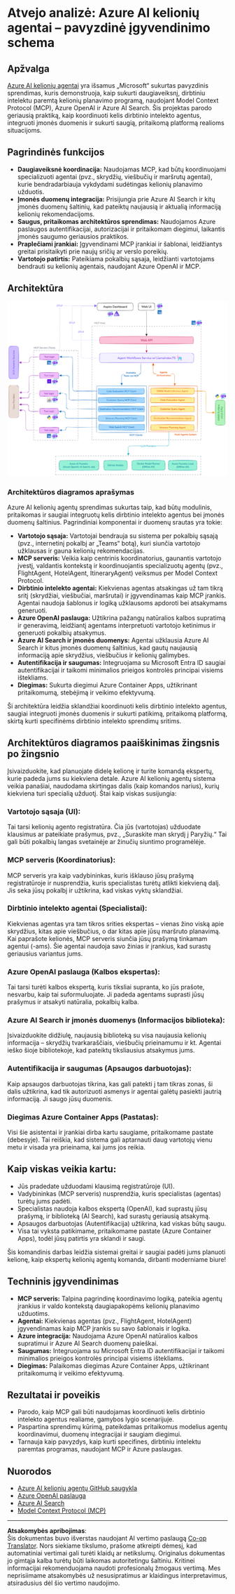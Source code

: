 <!--
CO_OP_TRANSLATOR_METADATA:
{
  "original_hash": "4d3415b9d2bf58bc69be07f945a69e07",
  "translation_date": "2025-08-26T16:06:11+00:00",
  "source_file": "09-CaseStudy/travelagentsample.md",
  "language_code": "lt"
}
-->
# Atvejo analizė: Azure AI kelionių agentai – pavyzdinė įgyvendinimo schema

## Apžvalga

[Azure AI kelionių agentai](https://github.com/Azure-Samples/azure-ai-travel-agents) yra išsamus „Microsoft“ sukurtas pavyzdinis sprendimas, kuris demonstruoja, kaip sukurti daugiaveiksnį, dirbtiniu intelektu paremtą kelionių planavimo programą, naudojant Model Context Protocol (MCP), Azure OpenAI ir Azure AI Search. Šis projektas parodo geriausią praktiką, kaip koordinuoti kelis dirbtinio intelekto agentus, integruoti įmonės duomenis ir sukurti saugią, pritaikomą platformą realioms situacijoms.

## Pagrindinės funkcijos
- **Daugiaveiksnė koordinacija:** Naudojamas MCP, kad būtų koordinuojami specializuoti agentai (pvz., skrydžių, viešbučių ir maršrutų agentai), kurie bendradarbiauja vykdydami sudėtingas kelionių planavimo užduotis.
- **Įmonės duomenų integracija:** Prisijungia prie Azure AI Search ir kitų įmonės duomenų šaltinių, kad pateiktų naujausią ir aktualią informaciją kelionių rekomendacijoms.
- **Saugus, pritaikomas architektūros sprendimas:** Naudojamos Azure paslaugos autentifikacijai, autorizacijai ir pritaikomam diegimui, laikantis įmonės saugumo geriausios praktikos.
- **Praplečiami įrankiai:** Įgyvendinami MCP įrankiai ir šablonai, leidžiantys greitai prisitaikyti prie naujų sričių ar verslo poreikių.
- **Vartotojo patirtis:** Pateikiama pokalbių sąsaja, leidžianti vartotojams bendrauti su kelionių agentais, naudojant Azure OpenAI ir MCP.

## Architektūra
![Architektūra](https://raw.githubusercontent.com/Azure-Samples/azure-ai-travel-agents/main/docs/ai-travel-agents-architecture-diagram.png)

### Architektūros diagramos aprašymas

Azure AI kelionių agentų sprendimas sukurtas taip, kad būtų modulinis, pritaikomas ir saugiai integruotų kelis dirbtinio intelekto agentus bei įmonės duomenų šaltinius. Pagrindiniai komponentai ir duomenų srautas yra tokie:

- **Vartotojo sąsaja:** Vartotojai bendrauja su sistema per pokalbių sąsają (pvz., internetinį pokalbį ar „Teams“ botą), kuri siunčia vartotojo užklausas ir gauna kelionių rekomendacijas.
- **MCP serveris:** Veikia kaip centrinis koordinatorius, gaunantis vartotojo įvestį, valdantis kontekstą ir koordinuojantis specializuotų agentų (pvz., FlightAgent, HotelAgent, ItineraryAgent) veiksmus per Model Context Protocol.
- **Dirbtinio intelekto agentai:** Kiekvienas agentas atsakingas už tam tikrą sritį (skrydžiai, viešbučiai, maršrutai) ir įgyvendinamas kaip MCP įrankis. Agentai naudoja šablonus ir logiką užklausoms apdoroti bei atsakymams generuoti.
- **Azure OpenAI paslauga:** Užtikrina pažangų natūralios kalbos supratimą ir generavimą, leidžiantį agentams interpretuoti vartotojo ketinimus ir generuoti pokalbių atsakymus.
- **Azure AI Search ir įmonės duomenys:** Agentai užklausia Azure AI Search ir kitus įmonės duomenų šaltinius, kad gautų naujausią informaciją apie skrydžius, viešbučius ir kelionių galimybes.
- **Autentifikacija ir saugumas:** Integruojama su Microsoft Entra ID saugiai autentifikacijai ir taikomi minimalios prieigos kontrolės principai visiems ištekliams.
- **Diegimas:** Sukurta diegimui Azure Container Apps, užtikrinant pritaikomumą, stebėjimą ir veikimo efektyvumą.

Ši architektūra leidžia sklandžiai koordinuoti kelis dirbtinio intelekto agentus, saugiai integruoti įmonės duomenis ir sukurti patikimą, pritaikomą platformą, skirtą kurti specifinėms dirbtinio intelekto sprendimų sritims.

## Architektūros diagramos paaiškinimas žingsnis po žingsnio
Įsivaizduokite, kad planuojate didelę kelionę ir turite komandą ekspertų, kurie padeda jums su kiekviena detale. Azure AI kelionių agentų sistema veikia panašiai, naudodama skirtingas dalis (kaip komandos narius), kurių kiekviena turi specialią užduotį. Štai kaip viskas susijungia:

### Vartotojo sąsaja (UI):
Tai tarsi kelionių agento registratūra. Čia jūs (vartotojas) užduodate klausimus ar pateikiate prašymus, pvz., „Suraskite man skrydį į Paryžių.“ Tai gali būti pokalbių langas svetainėje ar žinučių siuntimo programėlėje.

### MCP serveris (Koordinatorius):
MCP serveris yra kaip vadybininkas, kuris išklauso jūsų prašymą registratūroje ir nusprendžia, kuris specialistas turėtų atlikti kiekvieną dalį. Jis seka jūsų pokalbį ir užtikrina, kad viskas vyktų sklandžiai.

### Dirbtinio intelekto agentai (Specialistai):
Kiekvienas agentas yra tam tikros srities ekspertas – vienas žino viską apie skrydžius, kitas apie viešbučius, o dar kitas apie jūsų maršruto planavimą. Kai paprašote kelionės, MCP serveris siunčia jūsų prašymą tinkamam agentui (-ams). Šie agentai naudoja savo žinias ir įrankius, kad surastų geriausius variantus jums.

### Azure OpenAI paslauga (Kalbos ekspertas):
Tai tarsi turėti kalbos ekspertą, kuris tiksliai supranta, ko jūs prašote, nesvarbu, kaip tai suformuluojate. Ji padeda agentams suprasti jūsų prašymus ir atsakyti natūralia, pokalbių kalba.

### Azure AI Search ir įmonės duomenys (Informacijos biblioteka):
Įsivaizduokite didžiulę, naujausią biblioteką su visa naujausia kelionių informacija – skrydžių tvarkaraščiais, viešbučių prieinamumu ir kt. Agentai ieško šioje bibliotekoje, kad pateiktų tiksliausius atsakymus jums.

### Autentifikacija ir saugumas (Apsaugos darbuotojas):
Kaip apsaugos darbuotojas tikrina, kas gali patekti į tam tikras zonas, ši dalis užtikrina, kad tik autorizuoti asmenys ir agentai galėtų pasiekti jautrią informaciją. Ji saugo jūsų duomenis.

### Diegimas Azure Container Apps (Pastatas):
Visi šie asistentai ir įrankiai dirba kartu saugiame, pritaikomame pastate (debesyje). Tai reiškia, kad sistema gali aptarnauti daug vartotojų vienu metu ir visada yra prieinama, kai jums jos reikia.

## Kaip viskas veikia kartu:

- Jūs pradedate užduodami klausimą registratūroje (UI).
- Vadybininkas (MCP serveris) nusprendžia, kuris specialistas (agentas) turėtų jums padėti.
- Specialistas naudoja kalbos ekspertą (OpenAI), kad suprastų jūsų prašymą, ir biblioteką (AI Search), kad surastų geriausią atsakymą.
- Apsaugos darbuotojas (Autentifikacija) užtikrina, kad viskas būtų saugu.
- Visa tai vyksta patikimame, pritaikomame pastate (Azure Container Apps), todėl jūsų patirtis yra sklandi ir saugi.

Šis komandinis darbas leidžia sistemai greitai ir saugiai padėti jums planuoti kelionę, kaip ekspertų kelionių agentų komanda, dirbanti moderniame biure!

## Techninis įgyvendinimas
- **MCP serveris:** Talpina pagrindinę koordinavimo logiką, pateikia agentų įrankius ir valdo kontekstą daugiapakopėms kelionių planavimo užduotims.
- **Agentai:** Kiekvienas agentas (pvz., FlightAgent, HotelAgent) įgyvendinamas kaip MCP įrankis su savo šablonais ir logika.
- **Azure integracija:** Naudojama Azure OpenAI natūralios kalbos supratimui ir Azure AI Search duomenų paieškai.
- **Saugumas:** Integruojama su Microsoft Entra ID autentifikacijai ir taikomi minimalios prieigos kontrolės principai visiems ištekliams.
- **Diegimas:** Palaikomas diegimas Azure Container Apps, užtikrinant pritaikomumą ir veikimo efektyvumą.

## Rezultatai ir poveikis
- Parodo, kaip MCP gali būti naudojamas koordinuoti kelis dirbtinio intelekto agentus realiame, gamybos lygio scenarijuje.
- Paspartina sprendimų kūrimą, pateikdamas pritaikomus modelius agentų koordinavimui, duomenų integracijai ir saugiam diegimui.
- Tarnauja kaip pavyzdys, kaip kurti specifines, dirbtiniu intelektu paremtas programas, naudojant MCP ir Azure paslaugas.

## Nuorodos
- [Azure AI kelionių agentų GitHub saugykla](https://github.com/Azure-Samples/azure-ai-travel-agents)
- [Azure OpenAI paslauga](https://azure.microsoft.com/en-us/products/ai-services/openai-service/)
- [Azure AI Search](https://azure.microsoft.com/en-us/products/ai-services/ai-search/)
- [Model Context Protocol (MCP)](https://modelcontextprotocol.io/)

---

**Atsakomybės apribojimas**:  
Šis dokumentas buvo išverstas naudojant AI vertimo paslaugą [Co-op Translator](https://github.com/Azure/co-op-translator). Nors siekiame tikslumo, prašome atkreipti dėmesį, kad automatiniai vertimai gali turėti klaidų ar netikslumų. Originalus dokumentas jo gimtąja kalba turėtų būti laikomas autoritetingu šaltiniu. Kritinei informacijai rekomenduojama naudoti profesionalų žmogaus vertimą. Mes neprisiimame atsakomybės už nesusipratimus ar klaidingus interpretavimus, atsiradusius dėl šio vertimo naudojimo.